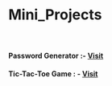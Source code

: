 # Mini_Projects
<br>
<h4>Password Generator :- <a href="https://password-generator-chi-sandy.vercel.app/" target="_blank">Visit</a></h4>
<h4>Tic-Tac-Toe Game : - <a href="https://tic-tac-toe-gilt-eight.vercel.app/" target="_blank">Visit</a>
</h4>
